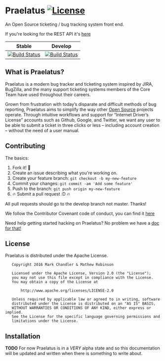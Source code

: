 # Praelatus [![License](https://img.shields.io/badge/license-Apache-blue.svg)](https://github.com/praelatus/frontend/blob/master/LICENSE)

An Open Source ticketing / bug tracking system front end.

If you're looking for the REST API it's
[here](https://github.com/praelatus/backend)

| Stable | Develop |
|:------:|:-------:|
| [![Build Status](https://travis-ci.org/praelatus/frontend.svg?branch=master)](https://travis-ci.org/praelatus/frontend) | [![Build Status](https://travis-ci.org/praelatus/frontend.svg?branch=develop)](https://travis-ci.org/praelatus/frontend) |

## What is Praelatus?

Praelatus is a modern bug tracker and ticketing system inspired by JIRA, BugZilla, and the many support ticketing systems members of the Core Team have used throughout their careers.

Grown from frustration with today’s disparate and difficult methods of bug reporting, Praelatus aims to simplify the way other [Open Source](https://opensource.org/) projects operate. Through intuitive workflows and support for “Internet Driver’s License” accounts such as Github, Google, and Twitter, we want any user to be able to submit a ticket in three clicks or less – including account creation – without the need of a user manual.

## Contributing

The basics:

1. Fork it! :fork_and_knife:
2. Create an issue describing what you're working on.
3. Create your feature branch: `git checkout -b my-new-feature`
4. Commit your changes: `git commit -am 'Add some feature'`
5. Push to the branch: `git push origin my-new-feature`
6. :fire: Submit a pull request :D :fire:

All pull requests should go to the develop branch not master. Thanks!

We follow the Contributor Covenant code of conduct, you can find it
[here](https://github.com/chasinglogic/praelatus/blob/master/CODE_OF_CONDUCT.md)

Need help getting started hacking on Praelatus? No problem we have a
[doc for that!](https://github.com/chasinglogic/praelatus/blob/develop/CONTRIBUTING.md)

## License

Praelatus is distributed under the Apache License.

```
   Copyright 2016 Mark Chandler & Mathew Robinson

   Licensed under the Apache License, Version 2.0 (the "License");
   you may not use this file except in compliance with the License.
   You may obtain a copy of the License at

       http://www.apache.org/licenses/LICENSE-2.0

   Unless required by applicable law or agreed to in writing, software
   distributed under the License is distributed on an "AS IS" BASIS,
   WITHOUT WARRANTIES OR CONDITIONS OF ANY KIND, either express or implied.
   See the License for the specific language governing permissions and
   limitations under the License.
```

## Installation

**TODO** For now Praelatus is in a *VERY* alpha state and so this documentation
will be updated and written when there is something to write about.
